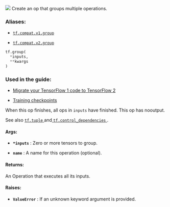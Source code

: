 ![](https://tensorflow.google.cn/images/tf_logo_32px.png)
Create an op that groups multiple operations.

### Aliases:

- [ `tf.compat.v1.group` ](/api_docs/python/tf/group)

- [ `tf.compat.v2.group` ](/api_docs/python/tf/group)


```python
tf.group(
  *inputs,
  **kwargs
)

```


### Used in the guide:

- [Migrate your TensorFlow 1 code to TensorFlow 2](https://tensorflow.google.cn/guide/migrate)

- [Training checkpoints](https://tensorflow.google.cn/guide/checkpoint)

When this op finishes, all ops in  `inputs`  have finished. This op has nooutput.

See also [ `tf.tuple` ](https://tensorflow.google.cn/api_docs/python/tf/tuple) and[ `tf.control_dependencies` ](https://tensorflow.google.cn/api_docs/python/tf/control_dependencies).

#### Args:

- **`*inputs`** : Zero or more tensors to group.

- **`name`** : A name for this operation (optional).

#### Returns:

An Operation that executes all its inputs.

#### Raises:

- **`ValueError`** : If an unknown keyword argument is provided.
